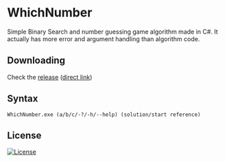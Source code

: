# WhichNumber
 Simple Binary Search and number guessing game algorithm made in C#. It actually has more error and argument handling than algorithm code.
## Downloading
 Check the [release](https://github.com/jgc777/WhichNumber/releases/latest) ([direct link](https://github.com/jgc777/WhichNumber/releases/latest/download/WhichNumber.exe))
## Syntax
 `WhichNumber.exe (a/b/c/-?/-h/--help) (solution/start reference)`
## License
[![License](https://img.shields.io/github/license/jgc777/WhichNumber?style=for-the-badge)](./LICENSE)
